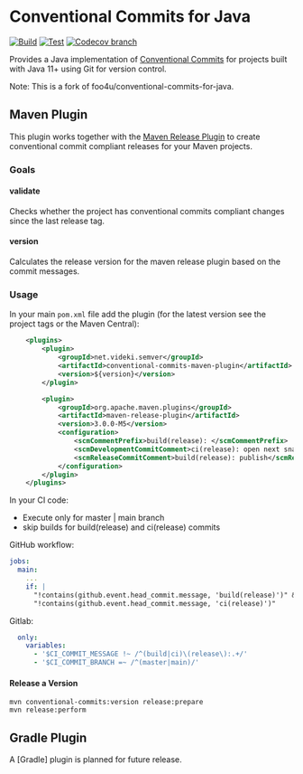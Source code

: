 # Conventional Commits for Java

[![Build](https://github.com/videki/conventional-commits-for-java/actions/workflows/build.yml/badge.svg)](https://github.com/videki/conventional-commits-for-java/actions/workflows/build.yml)
[![Test](https://github.com/videki/conventional-commits-for-java/actions/workflows/test.yml/badge.svg)](https://github.com/videki/conventional-commits-for-java/actions/workflows/test.yml)
[![Codecov branch](https://img.shields.io/codecov/c/github/videki/conventional-commits-for-java/master?label=Coverage)](https://codecov.io/gh/videki/conventional-commits-for-java)

Provides a Java implementation of [Conventional Commits] for projects built
with Java 11+ using Git for version control.

Note: This is a fork of foo4u/conventional-commits-for-java.

## Maven Plugin

This plugin works together with the [Maven Release Plugin] to create conventional commit compliant releases for
your Maven projects.

### Goals

#### validate

Checks whether the project has conventional commits compliant changes since the last release tag.

#### version

Calculates the release version for the maven release plugin based on the commit messages.

### Usage

In your main `pom.xml` file add the plugin (for the latest version see the project tags or the Maven Central):

```xml
    <plugins>
        <plugin>
            <groupId>net.videki.semver</groupId>
            <artifactId>conventional-commits-maven-plugin</artifactId>
            <version>${version}</version>
        </plugin>

        <plugin>
            <groupId>org.apache.maven.plugins</groupId>
            <artifactId>maven-release-plugin</artifactId>
            <version>3.0.0-M5</version>
            <configuration>
                <scmCommentPrefix>build(release): </scmCommentPrefix>
                <scmDevelopmentCommitComment>ci(release): open next snapshot version</scmDevelopmentCommitComment>
                <scmReleaseCommitComment>build(release): publish</scmReleaseCommitComment>
            </configuration>
        </plugin>
    </plugins>

```

In your CI code:

- Execute only for master | main branch
- skip builds for build(release) and ci(release) commits

GitHub workflow:

```yaml
jobs:
  main:
    ...
    if: |
      "!contains(github.event.head_commit.message, 'build(release)')" &&
      "!contains(github.event.head_commit.message, 'ci(release)')"
```

Gitlab:

```yaml
  only:
    variables:
      - '$CI_COMMIT_MESSAGE !~ /^(build|ci)\(release\):.+/'
      - '$CI_COMMIT_BRANCH =~ /^(master|main)/'
```

#### Release a Version

    mvn conventional-commits:version release:prepare
    mvn release:perform

## Gradle Plugin

A [Gradle] plugin is planned for future release.











[Conventional Commits]: https://www.conventionalcommits.org/en/v1.0.0/
[Maven Release Plugin]: https://maven.apache.org/maven-release/maven-release-plugin/
